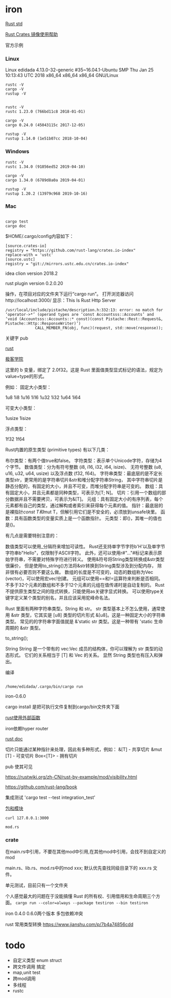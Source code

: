 # iron

[Rust std](https://dev.kriry.com/www/rust/std/)

[Rust Crates 镜像使用帮助](https://lug.ustc.edu.cn/wiki/mirrors/help/rust-crates)

官方示例

### Linux
Linux edidada 4.13.0-32-generic #35~16.04.1-Ubuntu SMP Thu Jan 25 10:13:43 UTC 2018 x86_64 x86_64 x86_64 GNU/Linux

```jshelllanguage
rustc -V
cargo -V
rustup -V
```

```shell

rustc -V
rustc 1.23.0 (766bd11c8 2018-01-01)

cargo -V
cargo 0.24.0 (45043115c 2017-12-05)

rustup -V
rustup 1.14.0 (1e51b07cc 2018-10-04)

```

### Windows

```jshelllanguage
rustc -V
rustc 1.34.0 (91856ed52 2019-04-10)

cargo -V
cargo 1.34.0 (6789d8a0a 2019-04-01)

rustup -V
rustup 1.20.2 (13979c968 2019-10-16)

```

### Mac

```

cargo test
cargo doc
```

$HOME/.cargo/config内容如下：

```shell
[source.crates-io]
registry = "https://github.com/rust-lang/crates.io-index"
replace-with = 'ustc'
[source.ustc]
registry = "git://mirrors.ustc.edu.cn/crates.io-index"
```


idea clion version 2018.2

rust plugin version 0.2.0.20

操作，在项目对应的文件夹下运行“cargo run”。
打开浏览器访问 http://localhost:3000/ 显示：This Is Rust Http Server


```shell
/usr/local/include/pistache/description.h:332:13: error: no match for ‘operator->*’ (operand types are ‘const Accountsss::Accounts’ and ‘void (Accountsss::Accounts::* const)(const Pistache::Rest::Request&, Pistache::Http::ResponseWriter)’)
             CALL_MEMBER_FN(obj, func)(request, std::move(response));
```

关键字
pub

[rust](https://www.ibm.com/developerworks/cn/opensource/os-know-rust/index.html?lnk=hm)

[极客学院](http://wiki.jikexueyuan.com/project/rust-primer/match/match.html)


这里的 b 变量，绑定了 2.0f32。这是 Rust 里面值类型显式标记的语法，规定为value+type的形式。

例如： 固定大小类型：

1u8 1i8
1u16 1i16
1u32 1i32
1u64 1i64

可变大小类型：

1usize 1isize

浮点类型：

1f32 1f64


Rust内置的原生类型 (primitive types) 有以下几类：

布尔类型：有两个值true和false。
字符类型：表示单个Unicode字符，存储为4个字节。
数值类型：分为有符号整数 (i8, i16, i32, i64, isize)、 无符号整数 (u8, u16, u32, u64, usize) 以及浮点数 (f32, f64)。
字符串类型：最底层的是不定长类型str，更常用的是字符串切片&str和堆分配字符串String， 其中字符串切片是静态分配的，有固定的大小，并且不可变，而堆分配字符串是可变的。
数组：具有固定大小，并且元素都是同种类型，可表示为[T; N]。
切片：引用一个数组的部分数据并且不需要拷贝，可表示为&[T]。
元组：具有固定大小的有序列表，每个元素都有自己的类型，通过解构或者索引来获得每个元素的值。
指针：最底层的是裸指针*const T和*mut T，但解引用它们是不安全的，必须放到unsafe块里。
函数：具有函数类型的变量实质上是一个函数指针。
元类型：即()，其唯一的值也是()。

有几点是需要特别注意的：

数值类型可以使用_分隔符来增加可读性。
Rust还支持单字节字符b'H'以及单字节字符串b"Hello"，仅限制于ASCII字符。 此外，还可以使用r#"..."#标记来表示原始字符串，不需要对特殊字符进行转义。
使用&符号将String类型转换成&str类型很廉价， 但是使用to_string()方法将&str转换到String类型涉及到分配内存， 除非很有必要否则不要这么做。
数组的长度是不可变的，动态的数组称为Vec (vector)，可以使用宏vec!创建。
元组可以使用==和!=运算符来判断是否相同。
不多于32个元素的数组和不多于12个元素的元组在值传递时是自动复制的。
Rust不提供原生类型之间的隐式转换，只能使用as关键字显式转换。
可以使用type关键字定义某个类型的别名，并且应该采用驼峰命名法。


Rust 里面有两种字符串类型。String 和 str。
str 类型基本上不怎么使用，通常使用 &str 类型，它其实是 [u8] 类型的切片形式 &[u8]。这是一种固定大小的字符串类型。 常见的的字符串字面值就是 &'static str 类型。这是一种带有 'static 生命周期的 &str 类型。

to_string();

String
String 是一个带有的 vec:Vec<u8> 成员的结构体，你可以理解为 str 类型的动态形式。 它们的关系相当于 [T] 和 Vec<T> 的关系。 显然 String 类型也有压入和弹出。


编译

```shell

/home/edidada/.cargo/bin/cargo run

```

iron-0.6.0

cargo install 是把可执行文件复制到cargo/bin文件夹下面

[rust使用外部函数](https://blog.csdn.net/teamlet/article/details/50923682)

iron依赖hyper router

[rust doc](https://doc.rust-lang.org/rustc/what-is-rustc.html)

切片只能通过某种指针来处理，因此有多种形式，例如：
&[T] - 共享切片
&mut [T] - 可变切片
Box<[T]> - 拥有切片

pub	使其可见


https://rustwiki.org/zh-CN/rust-by-example/mod/visibility.html

https://github.com/rust-lang/book

集成测试
'cargo test --test integration_test'


[包和模块](https://wiki.jikexueyuan.com/project/rust-primer/module/module.html)

`curl 127.0.0.1:3000`

`mod.rs`


### crate
在main.rs中引用，不要在其他mod中引用,在其他mod中引用，会找不到自定义的mod

main.rs、lib.rs、mod.rs中的mod xxx; 默认优先查找同级目录下的 xxx.rs 文件。

单元测试，目前只有一个文件夹

 个人感觉最大的问题在于没能搞懂 Rust 的所有权、引用借用和生命周期三个方面。
`cargo run --color=always --package testiron --bin testiron`

iron 0.4.0 0.6.0两个版本 多包依赖冲突


rust 常用类型转换
https://www.jianshu.com/p/7b4a74856cdd

# todo

- 自定义类型 enum struct
- 跨文件调用 搞定
- map,unit test
- 跨mod调用
- 多线程
- rustc